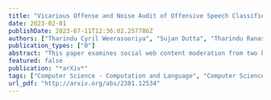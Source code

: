 ```yaml
---
title: "Vicarious Offense and Noise Audit of Offensive Speech Classifiers"
date: 2023-02-01
publishDate: 2023-07-11T12:36:02.257786Z
authors: ["Tharindu Cyril Weerasooriya", "Sujan Dutta", "Tharindu Ranasinghe", "Marcos Zampieri", "Christopher M. Homan", "Ashiqur R. KhudaBukhsh"]
publication_types: ["0"]
abstract: "This paper examines social web content moderation from two key perspectives: automated methods (machine moderators) and human evaluators (human moderators). We conduct a noise audit at an unprecedented scale using nine machine moderators trained on well-known offensive speech data sets evaluated on a corpus sampled from 92 million YouTube comments discussing a multitude of issues relevant to US politics. We introduce a first-of-its-kind data set of vicarious offense. We ask annotators: (1) if they find a given social media post offensive; and (2) how offensive annotators sharing different political beliefs would find the same content. Our experiments with machine moderators reveal that moderation outcomes wildly vary across different machine moderators. Our experiments with human moderators suggest that (1) political leanings considerably affect first-person offense perspective; (2) Republicans are the worst predictors of vicarious offense; (3) predicting vicarious offense for the Republicans is most challenging than predicting vicarious offense for the Independents and the Democrats; and (4) disagreement across political identity groups considerably increases when sensitive issues such as reproductive rights or gun control/rights are discussed. Both experiments suggest that offense, is indeed, highly subjective and raise important questions concerning content moderation practices."
featured: false
publication: "*arXiv*"
tags: ["Computer Science - Computation and Language", "Computer Science - Computers and Society", "Computer Science - Machine Learning"]
url_pdf: "http://arxiv.org/abs/2301.12534"
---
```


